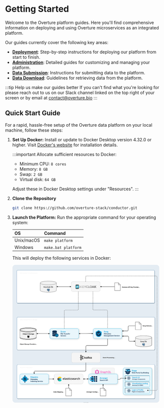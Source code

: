 # Getting Started

Welcome to the Overture platform guides. Here you'll find comprehensive information on deploying and using Overture microservices as an integrated platform.

Our guides currently cover the following key areas:

- **[Deployment](./deployment-guide/)**: Step-by-step instructions for deploying our platform from start to finish.
- **[Administration](./administration-guides/)**: Detailed guides for customizing and managing your platform.
- **[Data Submission](./user-guides/cli-submissions)**: Instructions for submitting data to the platform.
- **[Data Download](./user-guides/cli-downloads)**: Guidelines for retrieving data from the platform.

:::tip Help us make our guides better
If you can't find what you're looking for please reach out to us on our Slack channel linked on the top right of your screen or by email at contact@overture.bio
:::

## Quick Start Guide

For a rapid, hassle-free setup of the Overture data platform on your local machine, follow these steps:

1. **Set Up Docker:** Install or update to Docker Desktop version 4.32.0 or higher. Visit [Docker's website](https://www.docker.com/products/docker-desktop/) for installation details.

    :::important
    Allocate sufficient resources to Docker:
    - Minimum CPU: `8 cores`
    - Memory: `8 GB`
    - Swap: `2 GB`
    - Virtual disk: `64 GB`

    Adjust these in Docker Desktop settings under "Resources".
    :::


2. **Clone the Repository**

   ```bash
   git clone https://github.com/overture-stack/conductor.git
   ```

3. **Launch the Platform:** Run the appropriate command for your operating system:

   | OS | Command |
   |----|---------|
   | Unix/macOS | `make platform` |
   | Windows | `make.bat platform` |

    This will deploy the following services in Docker:

    ![Overture Platform Architecture](./images/platform.svg 'Overture Platform')